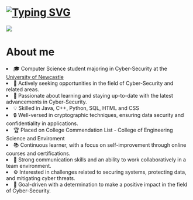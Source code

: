 # [![Typing SVG](https://readme-typing-svg.demolab.com/?font=Comfortaa&pause=1000&color=E2E2E2&center=true&vCenter=true&lines=Ebrahim+Gulamali;Cyber-Security+Specialist;Sofware+Engineer)](https://git.io/typing-svg)

<img src="images/banner.png">

# About me

<li> 🎓 Computer Science student majoring in Cyber-Security at the <a href="https://www.newcastle.edu.au/">University of Newcastle</a> </li>
<li> 🔭 Actively seeking opportunities in the field of Cyber-Security and related areas. </li>
<li> 🌱 Passionate about learning and staying up-to-date with the latest advancements in Cyber-Security. </li>
<li> 💡 Skilled in Java, C++, Python, SQL, HTML and CSS </li>
<li> 🔒 Well-versed in cryptographic techniques, ensuring data security and confidentiality in applications. </li>
<li> 🏆 Placed on College Commendation List - College of Engineering Science and Enviroment </li>
<li> 📚 Continuous learner, with a focus on self-improvement through online courses and certifications. </li>
<li> 💬 Strong communication skills and an ability to work collaboratively in a team environment. </li>
<li> ⚙️ Interested in challenges related to securing systems, protecting data, and mitigating cyber threats. </li>
<li> 🎯 Goal-driven with a determination to make a positive impact in the field of Cyber-Security. </li>
